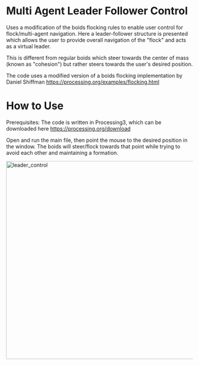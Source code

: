# Multi Agent Leader Follower Control
Uses a modification of the boids flocking rules to enable user control for flock/multi-agent navigation. Here a leader-follower structure is presented which allows the user to provide overall navigation of the "flock" and acts as a virtual leader. 

This is different from regular boids which steer towards the center of mass (known as "cohesion") but rather steers towards the user's desired position.

The code uses a modified version of a boids flocking implementation by Daniel Shiffman https://processing.org/examples/flocking.html

# How to Use
Prerequisites: The code is written in Processing3, which can be downloaded here https://processing.org/download

Open and run the main file, then point the mouse to the desired position in the window. The boids will steer/flock towards that point while trying to avoid each other and maintaining a formation.

<img width="534" alt="leader_control" src="https://user-images.githubusercontent.com/95622570/163322734-53114e66-aa8f-482b-bb0c-63414ebd647b.png">
